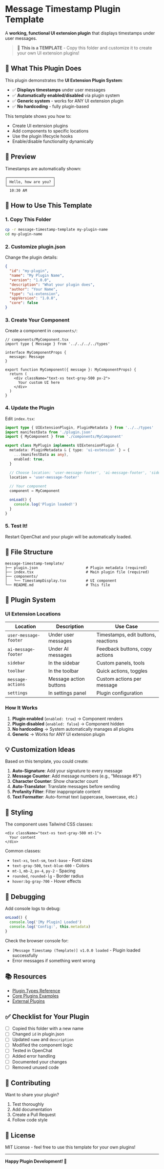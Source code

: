 # Message Timestamp Plugin Template

A **working, functional UI extension plugin** that displays timestamps under user messages.

> 🎯 **This is a TEMPLATE** - Copy this folder and customize it to create your own UI extension plugins!

## 🎯 What This Plugin Does

This plugin demonstrates the **UI Extension Plugin System**:

- ✅ **Displays timestamps** under user messages
- ✅ **Automatically enabled/disabled** via plugin system
- ✅ **Generic system** - works for ANY UI extension plugin
- ✅ **No hardcoding** - fully plugin-based

This template shows you how to:
- Create UI extension plugins
- Add components to specific locations
- Use the plugin lifecycle hooks
- Enable/disable functionality dynamically

## 📸 Preview

Timestamps are automatically shown:
```
┌─────────────────────┐
│ Hello, how are you? │
└─────────────────────┘
  10:30 AM
```

## 🚀 How to Use This Template

### 1. Copy This Folder

```bash
cp -r message-timestamp-template my-plugin-name
cd my-plugin-name
```

### 2. Customize plugin.json

Change the plugin details:

```json
{
  "id": "my-plugin",
  "name": "My Plugin Name",
  "version": "1.0.0",
  "description": "What your plugin does",
  "author": "Your Name",
  "type": "ui-extension",
  "appVersion": "1.0.0",
  "core": false
}
```

### 3. Create Your Component

Create a component in `components/`:

```tsx
// components/MyComponent.tsx
import type { Message } from '../../../../types'

interface MyComponentProps {
  message: Message
}

export function MyComponent({ message }: MyComponentProps) {
  return (
    <div className="text-xs text-gray-500 px-2">
      Your custom UI here
    </div>
  )
}
```

### 4. Update the Plugin

Edit `index.tsx`:

```typescript
import type { UIExtensionPlugin, PluginMetadata } from '../../types'
import manifestData from './plugin.json'
import { MyComponent } from './components/MyComponent'

export class MyPlugin implements UIExtensionPlugin {
  metadata: PluginMetadata & { type: 'ui-extension' } = {
    ...(manifestData as any),
    enabled: true,
  }

  // Choose location: 'user-message-footer', 'ai-message-footer', 'sidebar', etc.
  location = 'user-message-footer'
  
  // Your component
  component = MyComponent

  onLoad() {
    console.log('Plugin loaded!')
  }
}
```

### 5. Test It!

Restart OpenChat and your plugin will be automatically loaded.

## 📁 File Structure

```
message-timestamp-template/
├── plugin.json                      # Plugin metadata (required)
├── index.tsx                        # Main plugin file (required)
├── components/
│   └── TimestampDisplay.tsx         # UI component
└── README.md                        # This file
```

## 🔧 Plugin System

### UI Extension Locations

| Location | Description | Use Case |
|----------|-------------|----------|
| `user-message-footer` | Under user messages | Timestamps, edit buttons, reactions |
| `ai-message-footer` | Under AI messages | Feedback buttons, copy actions |
| `sidebar` | In the sidebar | Custom panels, tools |
| `toolbar` | In the toolbar | Quick actions, toggles |
| `message-actions` | Message action buttons | Custom actions per message |
| `settings` | In settings panel | Plugin configuration |

### How It Works

1. **Plugin enabled** (`enabled: true`) → Component renders
2. **Plugin disabled** (`enabled: false`) → Component hidden
3. **No hardcoding** → System automatically manages all plugins
4. **Generic** → Works for ANY UI extension plugin

## 💡 Customization Ideas

Based on this template, you could create:

1. **Auto-Signature**: Add your signature to every message
2. **Message Counter**: Add message numbers (e.g., "Message #5")
3. **Character Counter**: Show character count
4. **Auto-Translator**: Translate messages before sending
5. **Profanity Filter**: Filter inappropriate content
6. **Text Formatter**: Auto-format text (uppercase, lowercase, etc.)

## 🎨 Styling

The component uses Tailwind CSS classes:

```tsx
<div className="text-xs text-gray-500 mt-1">
  Your content
</div>
```

Common classes:
- `text-xs`, `text-sm`, `text-base` - Font sizes
- `text-gray-500`, `text-blue-600` - Colors
- `mt-1`, `mb-2`, `px-4`, `py-2` - Spacing
- `rounded`, `rounded-lg` - Border radius
- `hover:bg-gray-700` - Hover effects

## 🐛 Debugging

Add console logs to debug:

```typescript
onLoad() {
  console.log('[My Plugin] Loaded')
  console.log('Config:', this.metadata)
}
```

Check the browser console for:
- `[Message Timestamp (Template)] v1.0.0 loaded` - Plugin loaded successfully
- Error messages if something went wrong

## 📚 Resources

- [Plugin Types Reference](../../types.ts)
- [Core Plugins Examples](../../core/)
- [External Plugins](../)

## ✅ Checklist for Your Plugin

- [ ] Copied this folder with a new name
- [ ] Changed `id` in plugin.json
- [ ] Updated `name` and `description`
- [ ] Modified the component logic
- [ ] Tested in OpenChat
- [ ] Added error handling
- [ ] Documented your changes
- [ ] Removed unused code

## 🤝 Contributing

Want to share your plugin?

1. Test thoroughly
2. Add documentation
3. Create a Pull Request
4. Follow code style

## 📄 License

MIT License - feel free to use this template for your own plugins!

---

**Happy Plugin Development! 🎉**
